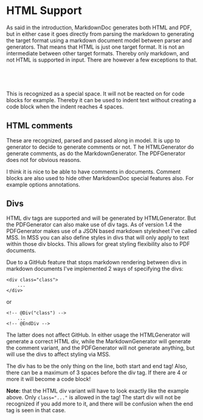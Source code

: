 # HTML Support

As said in the introduction, MarkdownDoc generates both HTML and PDF, but in either case it goes directly from parsing the markdown to generating the target format using a markdown document model between parser and generators. That means that HTML is just one target format. It is not an intermediate between other target formats. Thereby only markdown, and not HTML is supported in input. There are however a few exceptions to that.

## &nbsp;

This is recognized as a special space. It will not be reacted on for code blocks for example. Thereby it can be used to indent text without creating a code block when the indent reaches 4 spaces.

## HTML comments

These are recognized, parsed and passed along in model. It is upp to generator to decide to generate comments or not. T
he HTMLGenerator do generate comments, as do the MarkdownGenerator. The PDFGenerator does not for obvious reasons.

I think it is nice to be able to have comments in documents. Comment blocks are also used to hide other MarkdownDoc special features also. For example options annotations. 

## Divs

HTML div tags are supported and will be generated by HTMLGenerator. But the PDFGenerator can also make use of div tags. As of version 1.4 the PDFGenerator makes use of a JSON based markdown stylesheet I've called MSS. In MSS you can also define styles in divs that will only apply to text within those div blocks. This allows for great styling flexibility also to PDF documents.

Due to a GitHub feature that stops markdown rendering between divs in markdown documents I've implemented 2 ways of specifying the divs:

    <div class="class">
        ...
    </div>

or

    <!-- @Div("class") -->
        ...
    <!-- @EndDiv -->

The latter does not affect GitHub. In either usage the HTMLGenerator will generate a correct HTML div, while the MarkdownGenerator will generate the comment variant, and the PDFGenerator will not generate anything, but will use the divs to affect styling via MSS.

The div has to be the only thing on the line, both start and end tag! Also, there can be a maximum of 3 spaces before the div tag. If there are 4 or more it will become a code block!

__Note:__ that the HTML div variant will have to look exactly like the example above. Only `class="..."` is allowed in the tag! The start div will not be recognized if you add more to it, and there will be confusion when the end tag is seen in that case.


   

